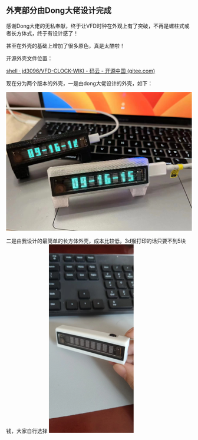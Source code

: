 ## 外壳部分由Dong大佬设计完成

感谢Dong大佬的无私奉献，终于让VFD时钟在外观上有了突破，不再是螺柱式或者长方体式，终于有设计感了！

甚至在外壳的基础上增加了很多原色，真是太酷啦！

开源外壳文件位置：

[shell · jd3096/VFD-CLOCK-WIKI - 码云 - 开源中国 (gitee.com)](https://gitee.com/jd3096/vfd-clock-wiki/tree/master/shell)

现在分为两个版本的外壳，一是由dong大佬设计的外壳，如下：

![SHELL 1](./pics/shell1.jpg)

二是由我设计的最简单的长方体外壳，成本比较低，3d猴打印的话只要不到5块钱，大家自行选择
<img src="./pics/shell2.jpg" alt="SHELL 2" style="zoom:50%;" />
